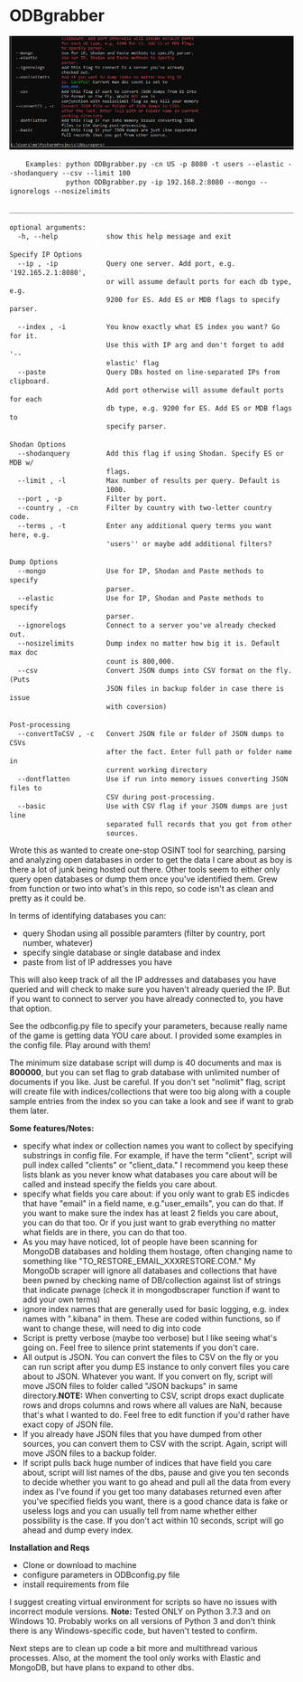# ODBgrabber
![](odbdemo2.gif)
```
    Examples: python ODBgrabber.py -cn US -p 8080 -t users --elastic --shodanquery --csv --limit 100
              python ODBgrabber.py -ip 192.168.2:8080 --mongo --ignorelogs --nosizelimits
    _____________________________________________________________________________

optional arguments:
  -h, --help            show this help message and exit

Specify IP Options
  --ip , -ip            Query one server. Add port, e.g. '192.165.2.1:8080',
                        or will assume default ports for each db type, e.g.
                        9200 for ES. Add ES or MDB flags to specify parser.

  --index , -i          You know exactly what ES index you want? Go for it.
                        Use this with IP arg and don't forget to add '--
                        elastic' flag
  --paste               Query DBs hosted on line-separated IPs from clipboard.
                        Add port otherwise will assume default ports for each
                        db type, e.g. 9200 for ES. Add ES or MDB flags to
                        specify parser.

Shodan Options
  --shodanquery         Add this flag if using Shodan. Specify ES or MDB w/
                        flags.
  --limit , -l          Max number of results per query. Default is
                        1000.
  --port , -p           Filter by port.
  --country , -cn       Filter by country with two-letter country code.
  --terms , -t          Enter any additional query terms you want here, e.g.
                        'users'' or maybe add additional filters?

Dump Options
  --mongo               Use for IP, Shodan and Paste methods to specify
                        parser.
  --elastic             Use for IP, Shodan and Paste methods to specify
                        parser.
  --ignorelogs          Connect to a server you've already checked out.
  --nosizelimits        Dump index no matter how big it is. Default max doc
                        count is 800,000.
  --csv                 Convert JSON dumps into CSV format on the fly. (Puts
                        JSON files in backup folder in case there is issue
                        with coversion)

Post-processing
  --convertToCSV , -c   Convert JSON file or folder of JSON dumps to CSVs
                        after the fact. Enter full path or folder name in
                        current working directory
  --dontflatten         Use if run into memory issues converting JSON files to
                        CSV during post-processing.
  --basic               Use with CSV flag if your JSON dumps are just line
                        separated full records that you got from other
                        sources.
 ```
Wrote this as wanted to create one-stop OSINT tool for searching, parsing and analyzing open databases in order to get the data I care about as boy is there a lot of junk being hosted out there. Other tools seem to either only query open databases or dump them once you've identified them. Grew from function or two into what's in this repo, so code isn't as clean and pretty as it could be.

In terms of identifying databases you can:
* query Shodan using all possible paramters (filter by country, port number, whatever)
* specify single database or single database and index
* paste from list of IP addresses you have

This will also keep track of all the IP addresses and databases you have queried and will check to make sure you haven't already queried the IP. But if you want to connect to server you have already connected to, you have that option.

See the odbconfig.py file to specify your parameters, because really name of the game is getting data YOU care about. I provided some examples in the config file. Play around with them!

The minimum size database script will dump is 40 documents and max is <b>800000</b>, but you can set flag to grab database with unlimited number of documents if you like. Just be careful. If you don't set "nolimit" flag, script will create file with indices/collections that were too big along with a couple sample entries from the index so you can take a look and see if want to grab them later.

<b>Some features/Notes:</b>
* specify what index or collection names you want to collect by specifying substrings in config file. For example, if have the term "client", script will pull index called "clients" or "client_data." I recommend you keep these lists blank as you never know what databases you care about will be called and instead specify the fields you care about.
* specify what fields you care about: if you only want to grab ES indicdes that have  "email" in a field name, e.g."user_emails", you can do that. If you want to make sure the index has at least 2 fields you care about, you can do that too. Or if you just want to grab everything no matter what fields are in there, you can do that too.
* As you may have noticed, lot of people have been scanning for MongoDB databases and holding them hostage, often changing name to something like "TO_RESTORE_EMAIL_XXXRESTORE.COM." My MongoDb scraper will ignore all databases and collections that have been pwned by checking name of DB/collection against list of strings that indicate pwnage (check it in mongodbscraper function if want to add your own terms)
* ignore index names that are generally used for basic logging, e.g. index names with ".kibana" in them. These are coded within functions, so if want to change these, will need to dig into code
* Script is pretty verbose (maybe too verbose) but I like seeing what's going on. Feel free to silence print statements if you don't care.
* All output is JSON. You can convert the files to CSV on the fly or you can run script after you dump ES instance to only convert files you care about to JSON. Whatever you want. If you convert on fly, script will move JSON files to folder called "JSON backups" in same directory.<b>NOTE:</b> When converting to CSV, script drops exact duplicate rows and drops columns and rows where all values are NaN, because that's what I wanted to do. Feel free to edit function if you'd rather have exact copy of JSON file. 
* If you already have JSON files that you have dumped from other sources, you can convert them to CSV with the script. Again, script will move JSON files to a backup folder.
* If script pulls back huge number of indices that have field you care about, script will list names of the dbs, pause and give you ten seconds to decide whether you want to go ahead and pull all the data from every index as I've found if you get too many databases returned even after you've specified fields you want, there is a good chance data is fake or useless logs and you can usually tell from name whether either possibility is the case. If you don't act within 10 seconds, script will go ahead and dump every index.

<b>Installation and Reqs</b>
* Clone or download to machine
* configure parameters in ODBconfig.py file
* install requirements from file

I suggest creating virtual environment for scripts so have no issues with incorrect module versions.
<b>Note:</b> Tested ONLY on Python 3.7.3 and on Windows 10. Probably works on all versions of Python 3 and don't think there is any Windows-specific code, but haven't tested to confirm.

Next steps are to clean up code a bit more and multithread various processes.
Also, at the moment the tool only works with Elastic and MongoDB, but have plans to expand to other dbs.
